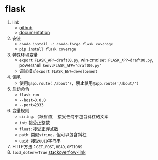 # flask

1. link
   * [github](https://github.com/pallets/flask)
   * [documentation](https://flask.palletsprojects.com/en/1.1.x/)
2. 安装
   * `conda install -c conda-forge flask coverage`
   * `pip install flask coverage`
3. 特殊环境变量
   * `export FLASK_APP=draft00.py`, win-cmd `set FLASK_APP=draft00.py`, powershell `$env:FLASK_APP="draft00.py"`
   * 调试模式`export FLASK_ENV=development`
4. 偏见
   * 使用`@app.route('/about')`，**禁止**使用`@app.route('/about/')`
5. 启动命令
   * `flask run`
   * `--host=0.0.0`
   * `--port=2333`
6. 变量规则
   * `string`: （缺省值） 接受任何不包含斜杠的文本
   * `int`: 接受正整数
   * `float`: 接受正浮点数
   * `path`: 类似`string`，但可以包含斜杠
   * `uuid`: 接受`UUID`字符串
7. HTTP方法：`GET,POST,HEAD,OPTIONS`
8. `load_dotenv=True` [stackoverflow-link](https://stackoverflow.com/a/58416673/7290857)
